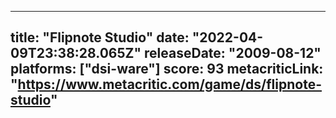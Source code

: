 
---
title: "Flipnote Studio"
date: "2022-04-09T23:38:28.065Z"
releaseDate: "2009-08-12"
platforms: ["dsi-ware"]
score: 93
metacriticLink: "https://www.metacritic.com/game/ds/flipnote-studio"
---
